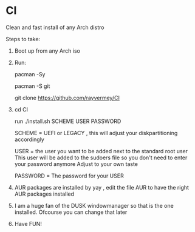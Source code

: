 # CI
Clean and fast install of any Arch distro

Steps to take:

1) Boot up from any Arch iso

2) Run:

	 pacman -Sy

	 pacman -S git

	 git clone https://github.com/rayvermey/CI
   
3) cd CI

   run ./install.sh SCHEME USER PASSWORD

   SCHEME = UEFI or LEGACY , this will adjust your diskpartitioning accordingly

   USER = the user you want to be added next to the standard root user
          This user will be added to the sudoers file so you don't need to enter your password anymore
          Adjust to your own taste

   PASSWORD = The password for your USER

4) AUR packages are installed by yay , edit the file AUR to have the right AUR packages installed

5) I am a huge fan of the DUSK windowmanager so that is the one installed.
   Ofcourse you can change that later

6) Have FUN!
